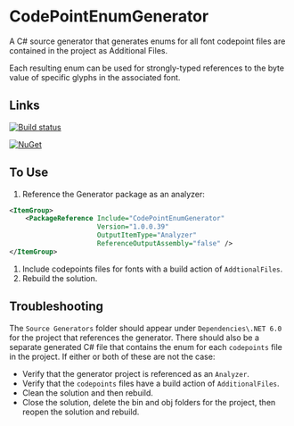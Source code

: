 # CodePointEnumGenerator

A C# source generator that generates enums for all font codepoint files are contained in the project as Additional Files.

Each resulting enum can be used for strongly-typed references to the byte value of specific glyphs in the associated font.

## Links
[![Build status](https://ci.appveyor.com/api/projects/status/2lgs7mbehdvls38q?svg=true)](https://ci.appveyor.com/project/tpwalke2/codepointenumgenerator)

[![NuGet](https://img.shields.io/nuget/v/CodePointEnumGenerator.svg)](https://www.nuget.org/packages/CodePointEnumGenerator/) 

## To Use

1. Reference the Generator package as an analyzer:
```xml
<ItemGroup>
    <PackageReference Include="CodePointEnumGenerator"
                      Version="1.0.0.39"
                      OutputItemType="Analyzer"
                      ReferenceOutputAssembly="false" />
</ItemGroup>
```
1. Include codepoints files for fonts with a build action of `AddtionalFiles`.
2. Rebuild the solution.

## Troubleshooting
The `Source Generators` folder should appear under `Dependencies\.NET 6.0` for the project that references the generator. There should also
be a separate generated C# file that contains the enum for each `codepoints` file in the project. If either or both of these are not the case:
- Verify that the generator project is referenced as an `Analyzer`.
- Verify that the `codepoints` files have a build action of `AdditionalFiles`.
- Clean the solution and then rebuild.
- Close the solution, delete the bin and obj folders for the project, then reopen the solution and rebuild.